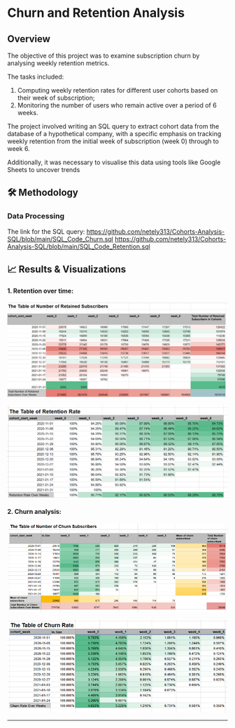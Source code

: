 # Churn and Retention Analysis

## Overview

The objective of this project was to examine subscription churn by analysing weekly retention metrics. 

The tasks included: 
1. Computing weekly retention rates for different user cohorts based on their week of subscription; 
2. Monitoring the number of users who remain active over a period of 6 weeks.

The project involved writing an SQL query to extract cohort data from the database of a hypothetical company, with a specific emphasis on tracking weekly retention from the initial week of subscription (week 0) through to week 6.

Additionally, it was necessary to visualise this data using tools like Google Sheets to uncover trends

## 🛠️ Methodology

### Data Processing

The link for the SQL query: https://github.com/netely313/Cohorts-Analysis-SQL/blob/main/SQL_Code_Churn.sql 
                            https://github.com/netely313/Cohorts-Analysis-SQL/blob/main/SQL_Code_Retention.sql

## 📈 Results & Visualizations

#### 1. Retention over time:
   
   ![Retained Subscribers](Retained_Subscribers.png)
   
   ![Retention Rate](Retention_Rate.png)

#### 2. Churn analysis:
   
   ![Churn Subscribers](Churn_Subscribers.png)

   ![Churn Rate](Churn_Rate.png)

---
